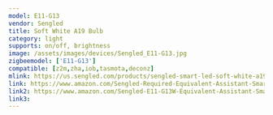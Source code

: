 ```yaml
---
model: E11-G13
vendor: Sengled
title: Soft White A19 Bulb
category: light
supports: on/off, brightness
image: /assets/images/devices/Sengled_E11-G13.jpg
zigbeemodel: ['E11-G13']
compatible: [z2m,zha,iob,tasmota,deconz]
mlink: https://us.sengled.com/products/sengled-smart-led-soft-white-a19-bulb
link: https://www.amazon.com/Sengled-Required-Equivalent-Assistant-SmartThings/dp/B074K427TZ
link2: https://www.amazon.com/Sengled-E11-G13W-Equivalent-Assistant-SmartThings/dp/B01N7I4X94
link3: 
---
```

